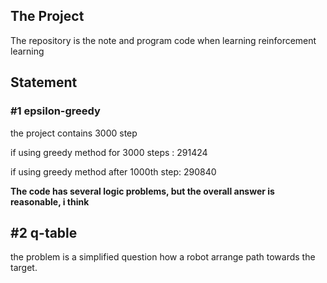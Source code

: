 ## The Project
The repository is the note and program code when learning
reinforcement learning
## Statement
### #1 epsilon-greedy
the project contains 3000 step

if using greedy method for 3000 steps : 291424

if using greedy method after 1000th step: 290840

**The code has several logic problems, 
but the overall answer is reasonable, i think**

## #2 q-table
the problem is a simplified question how a robot arrange
path towards the target.